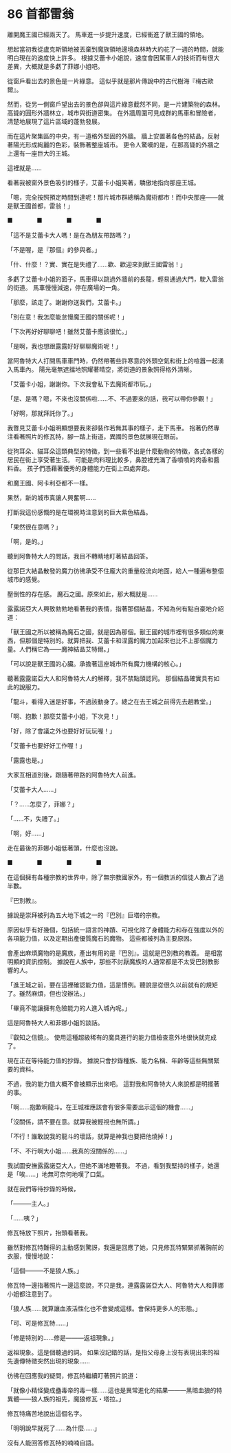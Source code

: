 # 86 首都雷翁

離開魔王國已經兩天了。
馬車進一步提升速度，已經衝進了獸王國的領地。

想起當初我從盧克斯領地被丟棄到魔族領地邊境森林時大約花了一週的時間，就能明白現在的速度快上許多。
根據艾蕾卡小姐說，速度會因駕車人的技術而有很大差異，大概就是多虧了菲娜小姐吧。

從窗戶看出去的景色是一片綠意。
這似乎就是那片傳說中的古代樹海『梅古歐爾』。

然而，從另一側窗戶望出去的景色卻與這片綠意截然不同，是一片建築物的森林。
高聳的圓形外牆林立，城市與街道密集。
在外牆周圍可見成群的馬車和冒險者，清楚地展現了這片區域的蓬勃發展。

而在這片聚集區的中央，有一道格外堅固的外牆。
牆上安置著各色的結晶，反射著陽光形成絢麗的色彩，裝飾著整座城市。
更令人驚嘆的是，在那高聳的外牆之上還有一座巨大的王城。

這裡就是......

看著我被窗外景色吸引的樣子，艾蕾卡小姐笑著，驕傲地指向那座王城。

「嗯，完全按照預定時間到達呢！那片城市群總稱為魔術都市！而中央那座——就是獸王國首都，雷翁！」

■　　　　■　　　　■　　　　■

「這不是艾蕾卡大人嗎！是在為朋友帶路嗎？」

「不是喔，是『那個』的參與者。」

「什、什麼！？實、實在是失禮了......歡、歡迎來到獸王國雷翁！」

多虧了艾蕾卡小姐的面子，馬車得以跳過外牆前的長龍，輕易通過大門，駛入雷翁的街道。
馬車慢慢減速，停在廣場的一角。

「那麼，該走了。謝謝你送我們，艾蕾卡。」

「別在意！我怎麼能怠慢魔王國的關係呢！」

「下次再好好聊聊吧！雖然艾蕾卡應該很忙。」

「是啊，我也想跟露露好好聊聊魔術呢！」

當阿魯特大人打開馬車車門時，仍然帶著些許寒意的外頭空氣和街上的喧囂一起湧入馬車內。
陽光毫無遮擋地照耀著晴空，將街道的景象照得格外清晰。

「艾蕾卡小姐，謝謝你。下次我會私下去魔術都市玩。」

「是、是嗎？嗯，不來也沒關係啦......不、不過要來的話，我可以帶你參觀！」

「好啊，那就拜託你了。」

我瞥見艾蕾卡小姐明顯想要我來卻裝作若無其事的樣子，走下馬車。
抱著仍然專注看著照片的修瓦特，腳一踏上街道，異國的景色就展現在眼前。

從狗耳朵、貓耳朵這類典型的特徵，到一些看不出是什麼動物的特徵，各式各樣的居民在街上享受著生活。
可能是肉料理比較多，鼻腔裡充滿了香噴噴的肉香和醬料香。
孩子們憑藉著優秀的身體能力在街上四處奔跑。

和魔王國、阿卡利亞都不一樣。

果然，新的城市真讓人興奮啊......

打斷我這份感慨的是在環視時注意到的巨大紫色結晶。

「果然很在意嗎？」

「啊，是的。」

聽到阿魯特大人的問話，我目不轉睛地盯著結晶回答。

從那巨大結晶散發的魔力彷彿承受不住龐大的重量般流向地面，給人一種遍布整個城市的感覺。

壓倒性的存在感。
魔石之國。原來如此，那大概就是......

露露諾亞大人興致勃勃地看著我的表情，指著那個結晶，不知為何有點自豪地介紹道：

「獸王國之所以被稱為魔石之國，就是因為那個。獸王國的城市裡有很多類似的東西，但那個是特別的。就算把我、艾蕾卡和涅露的魔力加起來也比不上那個魔力量。人們稱它為——魔神結晶艾特爾。」

「可以說是獸王國的心臟。承擔著這座城市所有魔力機構的核心。」

聽著露露諾亞大人和阿魯特大人的解釋，我不禁點頭認同。
那個結晶確實具有如此的說服力。

「龍斗，看得入迷是好事，不過該動身了。總之在去王城之前得先去趟教堂。」

「啊、抱歉！那麼艾蕾卡小姐，下次見！」

「好，除了會議之外也要好好玩玩喔！」

「艾蕾卡也要好好工作喔！」

「露露也是。」

大家互相道別後，跟隨著帶路的阿魯特大人前進。

「艾蕾卡大人......」

「？......怎麼了，菲娜？」

「......不，失禮了。」

「啊，好......」

走在最後的菲娜小姐低著頭，什麼也沒說。

■　　　　■　　　　■　　　　■

在這個擁有各種宗教的世界中，除了無宗教國家外，有一個教派的信徒人數占了過半數。

『巴別教』。

據說是崇拜被列為五大地下城之一的『巴別』巨塔的宗教。

原因似乎有好幾個，包括統一語言的神蹟、可視化除了身體能力和存在強度以外的各項能力值，以及定期出產優質魔石的魔物。
這些都被列為主要原因。

會產出麻煩魔物的是魔族，產出有用的是『巴別』。這就是巴別教的教義。
是相當明顯的資訊控制。
據說在人族中，那些不討厭魔族的人通常都是不太受巴別教影響的人。

「進王城之前，要在這裡確認能力值，這是慣例。聽說是從很久以前就有的規矩了。雖然麻煩，但也沒辦法。」

「畢竟不能讓擁有危險能力的人進入城內呢。」

這是阿魯特大人和菲娜小姐的談話。

『叡知之信鏡』。
使用這種超級稀有的魔具進行的能力值檢查意外地很快就完成了。

現在正在等待能力值的抄錄。
據說只會抄錄種族、能力名稱、年齡等這些無關緊要的資料。

不過，我的能力值大概不會被顯示出來吧。
這對我和阿魯特大人來說都是明擺著的事。

「啊......抱歉啊龍斗。在王城裡應該會有很多需要出示這個的機會......」

「沒關係，請不要在意。就算我被輕視也無所謂。」

「不行！誰敢說我的龍斗的壞話，就算是神我也要把他燒掉！」

「不、不行啊大小姐......我真的沒關係的......」

我試圖安撫露露諾亞大人，但她不滿地瞪著我。
不過，看到我堅持的樣子，她還是「唉......」地無可奈何地嘆了口氣。

就在我們等待抄錄的時候，

「———主人。」

「......咦？」

修瓦特放下照片，抬頭看著我。

雖然對修瓦特難得的主動感到驚訝，我還是回應了她，只見修瓦特緊緊抓著胸前的衣服，慢慢地說：

「這個———不是狼人族。」

修瓦特一邊指著照片一邊這麼說，不只是我，連露露諾亞大人、阿魯特大人和菲娜小姐都注意到了。

「狼人族......就算讓血液活性化也不會變成這樣。會保持更多人的形態。」

「可、可是修瓦特......」

「修是特別的......修是———返祖現象。」

返祖現象。這是個聽過的詞。
如果沒記錯的話，是指父母身上沒有表現出來的祖先遺傳特徵突然出現的現象......

彷彿在回應我的疑問，修瓦特繼續盯著照片說道：

「就像小精怪變成蠱毒帝的毒一樣......這也是異常進化的結果———黑暗血狼的特異體——狼人族的祖先，魔狼修瓦・塔拉。」

修瓦特痛苦地說出這個名字。

「明明說早就死了......為什麼......」

沒有人能回答修瓦特的喃喃自語。